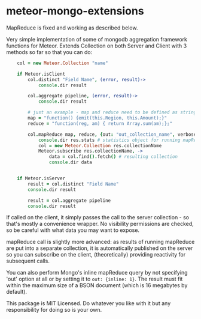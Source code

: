 meteor-mongo-extensions
=======================

MapReduce is fixed and working as described below.

Very simple implementation of some of mongodb aggregation framework functions for Meteor. Extends Collection on
both Server and Client with 3 methods so far so that you can do:

```coffeescript
    col = new Meteor.Collection "name"

    if Meteor.isClient
        col.distinct "Field Name", (error, result)->
            console.dir result

        col.aggregate pipeline, (error, result)->
            console.dir result

        # just an example - map and reduce need to be defined as strings
        map = "function() {emit(this.Region, this.Amount);}"
        reduce = "function(reg, am) { return Array.sum(am);};"

        col.mapReduce map, reduce, {out: "out_collection_name", verbose: true}, (err,res)->
            console.dir res.stats # statistics object for running mapReduce
            col = new Meteor.Collection res.collectionName
            Meteor.subscribe res.collectionName, ->
                data = col.find().fetch() # resulting collection
                console.dir data


    if Meteor.isServer
        result = col.distinct "Field Name"
        console.dir result

        result = col.aggregate pipeline
        console.dir result
```

If called on the client, it simply passes the call to the server collection - so that's mostly a convenience wrapper.
No visibility permissions are checked, so be careful with what data you may want to expose.

mapReduce call is slightly more advanced: as results of running mapReduce are put into a separate collection,
it is automatically published on the server so you can subscribe on the client, (theoretically) providing
reactivity for subsequent calls.

You can also perform Mongo's inline mapReduce query by not specifying 'out' option at all or by setting it
to `out: {inline: 1}`. The result must fit within the maximum size of a BSON document (which is 16 megabytes by default).

This package is MIT Licensed. Do whatever you like with it but any responsibility for doing so is your own.
